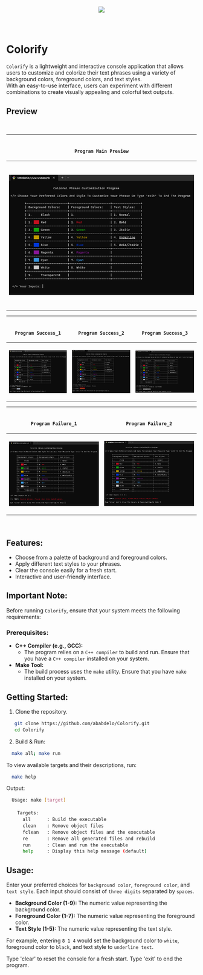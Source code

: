 <h1 align="center"> <br> <img src="https://socialify.git.ci/ababdelo/Colorify/image?description=1&forks=1&issues=1&language=1&owner=1&stargazers=1&theme=Dark" width="550"> <br><br> </h1>

# Colorify

` Colorify ` is a lightweight and interactive console application that allows users to customize and colorize their text phrases using a variety of background colors, foreground colors, and text styles.<br> With an easy-to-use interface, users can experiment with different combinations to create visually appealing and colorful text outputs.

## Preview
<br>

  |       <br><p align="center"> ` Program Main Preview ` </p>      |
  | :----------------------------------------------: |
  | <br> <a>&emsp;&emsp;&emsp;&emsp;&emsp;&emsp;&emsp;&emsp;<img src=https://github.com/ababdelo/Colorify/blob/preview/preview/main.png width="700"> &emsp;&emsp;&emsp;&emsp;&emsp;&emsp;&emsp;&emsp;&emsp;</a> <br><br> |

  |       <br><p align="center"> `Program Success_1` </p>       |    <br><p align="center"> `Program Success_2` </p>     |       <br><p align="center"> `Program Success_3` </p>       |
  | :----------------------------------------------: | :------------------------------------------: | :----------------------------------------------: |
  | <br> <a><img align="center" src=https://github.com/ababdelo/Colorify/blob/preview/preview/success_1.png> </a> <br><br> | <br> <a> <img align="center" src=https://github.com/ababdelo/Colorify/blob/preview/preview/success_2.png> </a> <br><br> | <br> <a><img align="center" src=https://github.com/ababdelo/Colorify/blob/preview/preview/success_3.png> </a> <br><br> |

  |       <br><p align="center"> `Program Failure_1` </p>       |    <br><p align="center"> `Program Failure_2` </p>     |
  | :----------------------------------------------: | :------------------------------------------: |
  | <br> <a><img align="center" src=https://github.com/ababdelo/Colorify/blob/preview/preview/failure_1.png> </a> <br><br> | <br> <a> <img src=https://github.com/ababdelo/Colorify/blob/preview/preview/failure_2.png> </a> <br><br> |

<br>

## Features:

- Choose from a palette of background and foreground colors.
- Apply different text styles to your phrases.
- Clear the console easily for a fresh start.
- Interactive and user-friendly interface.

## Important Note:

Before running ` Colorify `, ensure that your system meets the following requirements:

### Prerequisites:

- **C++ Compiler (e.g., GCC):**
  - The program relies on a ` C++ compiler ` to build and run. Ensure that you have a ` C++ compiler ` installed on your system.
- **Make Tool:**
  - The build process uses the ` make ` utility. Ensure that you have ` make ` installed on your system.

## Getting Started:

1. Clone the repository.
  ```bash
     git clone https://github.com/ababdelo/Colorify.git
     cd Colorify
  ```

2. Build & Run:
  ```bash
    make all; make run
  ```

To view available targets and their descriptions, run:

```bash
  make help
```
Output:

```bash
  Usage: make [target]
  
    Targets:
      all      : Build the executable
      clean    : Remove object files
      fclean   : Remove object files and the executable
      re       : Remove all generated files and rebuild
      run      : Clean and run the executable
      help     : Display this help message (default)
```

## Usage:

Enter your preferred choices for ` background color `, ` foreground color `, and ` text style `. Each input should consist of ` three digits ` separated by ` spaces `.

- **Background Color (1-9):** The numeric value representing the background color.
- **Foreground Color (1-7):** The numeric value representing the foreground color.
- **Text Style (1-5):** The numeric value representing the text style.

For example, entering `8 1 4` would set the background color to ` white `, foreground color to ` black `, and text style to ` underline text `.

Type 'clear' to reset the console for a fresh start. Type 'exit' to end the program.
